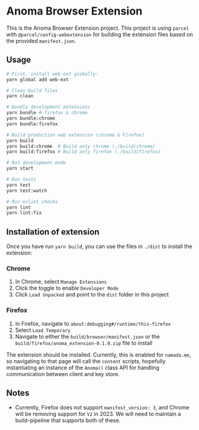 # Anoma Browser Extension

This is the Anoma Browser Extension project. This project is using `parcel` with `@parcel/config-webextension` for building
the extension files based on the provided `manifest.json`.

## Usage

```bash
# First, install web-ext globally:
yarn global add web-ext

# Clean build files
yarn clean

# Bundle development extensions
yarn bundle # firefox & chrome
yarn bundle:chrome
yarn bundle:firefox

# Build production web extension (chrome & Firefox)
yarn build
yarn build:chrome  # Build only chrome (./build/chrome)
yarn build:firefox # Build only firefox (./build/firefox)

# Run development mode
yarn start

# Run tests
yarn test
yarn test:watch

# Run eslint checks
yarn lint
yarn lint:fix
```

## Installation of extension

Once you have run `yarn build`, you can use the files in `./dist` to install the extension:

### Chrome

1. In Chrome, select `Manage Extensions`
2. Click the toggle to enable `Developer Mode`
3. Click `Load Unpacked` and point to the `dist` folder in this project

### Firefox

1. In Firefox, navigate to `about:debugging#/runtime/this-firefox`
2. Select `Load Temporary`
3. Navigate to either the `build/browser/manifest.json` or the `build/firefox/anoma_extension-0.1.0.zip` file to install

The extension should be installed. Currently, this is enabled for `namada.me`, so navigating to that page will call the `content` scripts,
hopefully instantiating an instance of the `Anoma()` class API for handling communication between client and key store.

## Notes

- Currently, Firefox does not support `manifest_version: 3`, and Chrome will be removing support for `V2` in 2023. We will need to maintain a build-pipeline that supports both of these.
